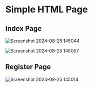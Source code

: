 # Simple HTML Page

## Index Page

![Screenshot 2024-08-25 145044](https://github.com/user-attachments/assets/7b6fcc22-193e-476e-ac75-b5470594163d)

![Screenshot 2024-08-25 145057](https://github.com/user-attachments/assets/25f91b81-6d39-42f7-a54d-ce993ee9b917)

## Register Page

![Screenshot 2024-08-25 145014](https://github.com/user-attachments/assets/bdc00307-4722-4860-9864-d2b79c8c9e45)
